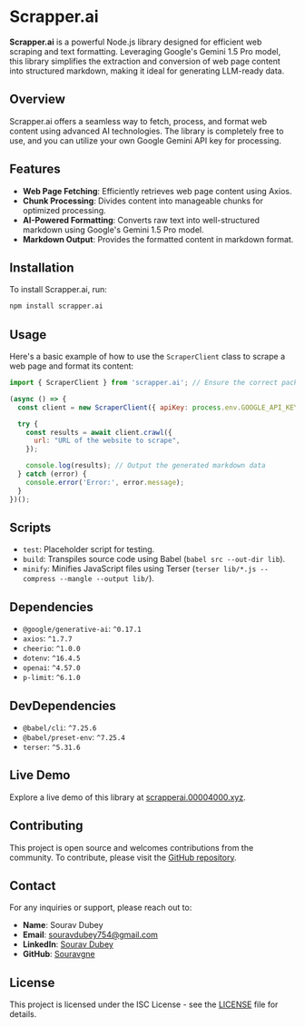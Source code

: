 # Scrapper.ai

**Scrapper.ai** is a powerful Node.js library designed for efficient web scraping and text formatting. Leveraging Google's Gemini 1.5 Pro model, this library simplifies the extraction and conversion of web page content into structured markdown, making it ideal for generating LLM-ready data.

## Overview

Scrapper.ai offers a seamless way to fetch, process, and format web content using advanced AI technologies. The library is completely free to use, and you can utilize your own Google Gemini API key for processing.

## Features

- **Web Page Fetching**: Efficiently retrieves web page content using Axios.
- **Chunk Processing**: Divides content into manageable chunks for optimized processing.
- **AI-Powered Formatting**: Converts raw text into well-structured markdown using Google's Gemini 1.5 Pro model.
- **Markdown Output**: Provides the formatted content in markdown format.

## Installation

To install Scrapper.ai, run:

```bash
npm install scrapper.ai
```
## Usage

Here's a basic example of how to use the `ScraperClient` class to scrape a web page and format its content:

```javascript
import { ScraperClient } from 'scrapper.ai'; // Ensure the correct package name

(async () => {
  const client = new ScraperClient({ apiKey: process.env.GOOGLE_API_KEY }); // Use an environment variable for the API key . genrate your own google gemini api key from https://aistudio.google.com/app/apikey .

  try {
    const results = await client.crawl({
      url: "URL of the website to scrape",
    });

    console.log(results); // Output the generated markdown data
  } catch (error) {
    console.error('Error:', error.message);
  }
})();
```


## Scripts

- `test`: Placeholder script for testing.
- `build`: Transpiles source code using Babel (`babel src --out-dir lib`).
- `minify`: Minifies JavaScript files using Terser (`terser lib/*.js --compress --mangle --output lib/`).

## Dependencies

- `@google/generative-ai`: `^0.17.1`
- `axios`: `^1.7.7`
- `cheerio`: `^1.0.0`
- `dotenv`: `^16.4.5`
- `openai`: `^4.57.0`
- `p-limit`: `^6.1.0`

## DevDependencies

- `@babel/cli`: `^7.25.6`
- `@babel/preset-env`: `^7.25.4`
- `terser`: `^5.31.6`

## Live Demo

Explore a live demo of this library at [scrapperai.00004000.xyz](http://scrapperai.00004000.xyz).

## Contributing

This project is open source and welcomes contributions from the community. To contribute, please visit the [GitHub repository](https://github.com/Souravgne/Scrapper.ai).

## Contact

For any inquiries or support, please reach out to:

- **Name**: Sourav Dubey
- **Email**: [souravdubey754@gmail.com](mailto:souravdubey754@gmail.com)
- **LinkedIn**: [Sourav Dubey](https://www.linkedin.com/in/souravdubey)
- **GitHub**: [Souravgne](https://github.com/Souravgne/Scrapper.ai)

## License

This project is licensed under the ISC License - see the [LICENSE](LICENSE) file for details.

